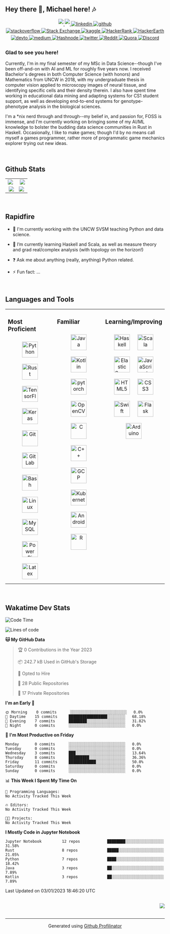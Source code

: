 ## Hey there 👋, Michael here! 🎶  
  

<div align="center">
  <a href="https://raw.githubusercontent.com/michael-suggs/michael-suggs/main/michael-suggs.gpg" target="_blank">
    <img src="https://img.shields.io/badge/gpg-pubkey-399EE6?style=for-the-badge&logo=gnu-privacy-guard&labelColor=575F66" style="margin-bottom: 5px;" />
  </a>
  <a href="https://raw.githubusercontent.com/michael-suggs/michael-suggs/main/michael-suggs.gpg" target="_blank">
    <img src="https://img.shields.io/badge/web-michaelsuggs-399EE6?style=for-the-badge&labelColor=575F66" style="margin-bottom: 5px;" />
  </a>
  <a href="https://linkedin.com/in/michael-suggs" target="_blank">
    <img src=https://img.shields.io/badge/linkedin-%231E77B5.svg?&style=for-the-badge&logo=linkedin&logoColor=white alt=linkedin style="margin-bottom: 5px;" />
  </a>
  <a href="https://github.com/michael-suggs" target="_blank">
    <img src=https://img.shields.io/badge/github-%2324292e.svg?&style=for-the-badge&logo=github&logoColor=white alt=github style="margin-bottom: 5px;" />
  </a>
  <br />
  <a href="https://stackoverflow.com/users/michael-suggs" target="_blank">
    <img src=https://img.shields.io/badge/stackoverflow-%23F28032.svg?&style=for-the-badge&logo=stackoverflow&logoColor=white alt=stackoverflow style="margin-bottom: 5px;" />
  </a>
  <a href="https://stackexchange.com/users/11068101/michael-suggs">
    <img alt="Stack Exchange" src="https://img.shields.io/badge/StackExchange-%23ffffff.svg?style=for-the-badge&logo=StackExchange&logoColor=white"/>
  </a>
  <a href="https://www.kaggle.com/michaelsuggs" target="_blank">
    <img src=https://img.shields.io/badge/kaggle-%2344BAE8.svg?&style=for-the-badge&logo=kaggle&logoColor=white alt=kaggle style="margin-bottom: 5px;" />
  </a>
  <a href="https://www.hackerrank.com/michaelsuggs">
    <img alt="HackerRank" src="https://img.shields.io/badge/-Hackerrank-2EC866?style=for-the-badge&logo=HackerRank&logoColor=white"/>
  </a>
  <a href="https://www.hackerearth.com/@michael-suggs">
    <img alt="HackerEarth" src="https://img.shields.io/badge/HackerEarth-%232C3454.svg?style=for-the-badge&logo=HackerEarth&logoColor=Blue"/>
  </a>
  <br />
  <a href="https://dev.to/michaelsuggs" target="_blank">
    <img src=https://img.shields.io/badge/dev.to-%2308090A.svg?&style=for-the-badge&logo=dev.to&logoColor=white alt=devto style="margin-bottom: 5px;" />
  </a>
  <a href="https://medium.com/mjsuggs" target="_blank">
    <img src=https://img.shields.io/badge/medium-%23292929.svg?&style=for-the-badge&logo=medium&logoColor=white alt=medium style="margin-bottom: 5px;" />
  </a>
  <a href="https://michael-suggs.hashnode.dev">
    <img alt="Hashnode" src="https://img.shields.io/badge/Hashnode-2962FF?style=for-the-badge&logo=hashnode&logoColor=white">
  </a>
  <a href="https://twitter.com/michaeljsuggs" target="_blank">
    <img src=https://img.shields.io/badge/twitter-%2300acee.svg?&style=for-the-badge&logo=twitter&logoColor=white alt=twitter style="margin-bottom: 5px;" />
  </a>
  <a href="https://www.reddit.com/user/MakeshiftProgrammer" target="_blank">
    <img alt="Reddit" src="https://img.shields.io/badge/Reddit-FF4500?style=for-the-badge&logo=reddit&logoColor=white" />
  </a>
  <a href="https://www.quora.com/profile/Michael-J-Suggs">
    <img alt="Quora" src="https://img.shields.io/badge/Quora-%23B92B27.svg?style=for-the-badge&logo=Quora&logoColor=white"/>
  </a>
  <a href="https://discordapp.com/users/MagneticBadger#2792">
    <img alt="Discord" src="https://img.shields.io/badge/MagneticBadger-%237289DA.svg?style=for-the-badge&logo=discord&logoColor=white"/>
  </a>
<!--   <a href="https://codepen.com/michael-suggs" target="_blank">
    <img src=https://img.shields.io/badge/codepen-%23131417.svg?&style=for-the-badge&logo=codepen&logoColor=white alt=codepen style="margin-bottom: 5px;" />
  </a> -->
</div>  
  



### Glad to see you here!  
<!-- #### TL;DR--keep it short and sweet...

#### Nah, I've got the time! -->

Currently, I'm in my final semester of my MSc in Data Science--though I've been off-and-on with AI and ML for roughly five years now. I received Bachelor's degrees in both Computer Science (with honors) and Mathematics from UNCW in 2018, with my undergraduate thesis in computer vision applied to microscopy images of neural tissue, and identifying specific cells and their density therein. I also have spent time working in educational data mining and adapting systems for CS1 student support, as well as developing end-to-end systems for genotype-phenotype analysis in the biological sciences.

I'm a *nix nerd through and through--my belief in, and passion for, FOSS is immense, and I'm currently working on bringing some of my AI/ML knowledge to bolster the budding data science communities in Rust in Haskell. Occasionally, I like to make games; though I'd by no means call myself a games programmer, rather more of programmatic game mechanics explorer trying out new ideas.
  

<br/>  


## Github Stats  
<!-- <table><tr><td valign="top" width="50%">

<img src="https://github-readme-stats.vercel.app/api?username=michael-suggs&show_icons=true&count_private=true&hide_border=true" align="center" style="width: 100%" />

</td><td valign="top" width="50%">

<img src="https://github-readme-stats.vercel.app/api/top-langs/?username=michael-suggs&hide_border=true&layout=compact" align="center" style="width: 100%" />

</td></tr></table>   -->

<!-- [![langs](https://github-readme-stats.vercel.app/api/top-langs/?username=michael-suggs&theme=ayu-mirage&exclude_repo=uncwdsc-sas-code)](https://github.com/anuraghazra/github-readme-stats)

[![commits](https://github-readme-stats.vercel.app/api?username=michael-suggs&count_private=true&show_icons=true&theme=ayu-mirage)](https://github.com/anuraghazra/github-readme-stats)

[![streaks](http://github-readme-streak-stats.herokuapp.com?user=michael-suggs&theme=ayu-mirage)](http://github-readme-streak-stats.herokuapp.com/demo/) -->

<table>
  <tr>
    <td valign="top" width="50%">
      <a href="https://github.com/DenverCoder1/github-readme-streak-stats">
        <img align="left" src="https://github-readme-stats.vercel.app/api?username=michael-suggs&count_private=true&show_icons=true&theme=ayu-mirage" class="responsive" />
      </a>
    </td>
    <td valign="top" width="50%">
      <a href="https://github.com/anuraghazra/github-readme-stats">
        <img align="right" src="http://github-readme-streak-stats.herokuapp.com?user=michael-suggs&theme=ayu-mirage" class="responsive" />
      </a>
    </td>
  </tr>
  <tr>
    <td valign="top" width="50%">
      <a href="https://github.com/anuraghazra/github-readme-stats">
        <img src="https://github-readme-stats.vercel.app/api/wakatime?username=michaelsuggs&theme=ayu-mirage&custom_title=Wakatime%20Stats%20(All%20 Time)&layout=compact" align="right">
      </a>
    </td>
    <td valign="top" width="50%">
      <a href="https://github.com/anuraghazra/github-readme-stats">
            <img align="left" src="https://github-readme-stats.vercel.app/api/top-langs/?username=michael-suggs&theme=ayu-mirage&exclude_repo=uncwdsc-sas-code&card_width=500&langs_count=9" class="responsive" />
      </a>
    </td>
  </tr>
</table>

<br/>  


## Rapidfire  
<!-- <table><tr><td valign="top" width="50%"> -->

- 🔭 I'm currently working with the UNCW SVSM teaching Python and data science.  
  

- 🌱 I’m currently learning Haskell and Scala, as well as measure theory and grad real/complex analysis (with topology on the horizon!)  
  

- ❓ Ask me about anything (really, anything) Python related.  
  

- ⚡ Fun fact: ...  


<!-- </td><td valign="top" width="50%"> -->

<!-- <div align="center"> -->
<!-- <img src="https://rishavanand.github.io/static/images/greetings.gif" align="center" style="width: 100%" /> -->
<!-- </div>   -->


</td></tr></table>  

<br/>  


## Languages and Tools  
<table><tr><td valign="top" width="33%">

### Most Proficient  
<div align="center">  
  <img style="margin: 10px" src="https://profilinator.rishav.dev/skills-assets/python-original.svg" alt="Python" height="50" />  
  <img style="margin: 10px" src="https://profilinator.rishav.dev/skills-assets/rust-plain.svg" alt="Rust" height="50" />  
  <img style="margin: 10px" src="https://profilinator.rishav.dev/skills-assets/tensorflow-icon.svg" alt="TensorFlow" height="50" />  
  <img style="margin: 10px" src="https://profilinator.rishav.dev/skills-assets/keras.png" alt="Keras" height="50" />  
  <img style="margin: 10px" src="https://profilinator.rishav.dev/skills-assets/git-scm-icon.svg" alt="Git" height="50" />  
  <img style="margin: 10px" src="https://profilinator.rishav.dev/skills-assets/gitlab.svg" alt="GitLab" height="50" />  
  <img style="margin: 10px" src="https://profilinator.rishav.dev/skills-assets/gnu_bash-icon.svg" alt="Bash" height="50" />  
  <img style="margin: 10px" src="https://profilinator.rishav.dev/skills-assets/linux-original.svg" alt="Linux" height="50" />  
  <img style="margin: 10px" src="https://profilinator.rishav.dev/skills-assets/mysql-original-wordmark.svg" alt="MySQL" height="50" />  
  <img style="margin: 10px" src="https://profilinator.rishav.dev/skills-assets/powerbi.png" alt="Power Bi" height="50" />  
  <img style="margin: 10px" src="https://profilinator.rishav.dev/skills-assets/latex.png" alt="Latex" height="50" />  
</div>

</td><td valign="top" width="33%">

### Familiar  
<div align="center">  
  <img style="margin: 10px" src="https://profilinator.rishav.dev/skills-assets/java-original-wordmark.svg" alt="Java" height="50" />  
  <img style="margin: 10px" src="https://profilinator.rishav.dev/skills-assets/kotlinlang-icon.svg" alt="Kotlin" height="50" />  
  <img style="margin: 10px" src="https://profilinator.rishav.dev/skills-assets/pytorch-icon.svg" alt="pytorch" height="50" />  
  <img style="margin: 10px" src="https://profilinator.rishav.dev/skills-assets/opencv-icon.svg" alt="OpenCV" height="50" />  
  <img style="margin: 10px" src="https://profilinator.rishav.dev/skills-assets/c-original.svg" alt="C" height="50" />  
  <img style="margin: 10px" src="https://profilinator.rishav.dev/skills-assets/cplusplus-original.svg" alt="C++" height="50" />  
  <img style="margin: 10px" src="https://profilinator.rishav.dev/skills-assets/google_cloud-icon.svg" alt="GCP" height="50" />  
  <img style="margin: 10px" src="https://profilinator.rishav.dev/skills-assets/kubernetes-icon.svg" alt="Kubernetes" height="50" />  
  <img style="margin: 10px" src="https://profilinator.rishav.dev/skills-assets/android-original-wordmark.svg" alt="Android" height="50" />  
  <img style="margin: 10px" src="https://profilinator.rishav.dev/skills-assets/r.svg" alt="R" height="50" />  
</div>

</td><td valign="top" width="33%">

### Learning/Improving  
<div align="center">  
  <img style="margin: 10px" src="https://profilinator.rishav.dev/skills-assets/haskell.png" alt="Haskell" height="50" />  
  <img style="margin: 10px" src="https://profilinator.rishav.dev/skills-assets/scala-original-wordmark.svg" alt="Scala" height="50" />  
  <img style="margin: 10px" src="https://profilinator.rishav.dev/skills-assets/elasticsearch.png" alt="Elastic Search" height="50" />  
  <img style="margin: 10px" src="https://profilinator.rishav.dev/skills-assets/javascript-original.svg" alt="JavaScript" height="50" />  
  <img style="margin: 10px" src="https://profilinator.rishav.dev/skills-assets/html5-original-wordmark.svg" alt="HTML5" height="50" />  
  <img style="margin: 10px" src="https://profilinator.rishav.dev/skills-assets/css3-original-wordmark.svg" alt="CSS3" height="50" />  
  <img style="margin: 10px" src="https://profilinator.rishav.dev/skills-assets/swift-original-wordmark.svg" alt="Swift" height="50" />  
  <img style="margin: 10px" src="https://profilinator.rishav.dev/skills-assets/flask.png" alt="Flask" height="50" />  
  <img style="margin: 10px" src="https://profilinator.rishav.dev/skills-assets/arduino.png" alt="Arduino" height="50" />  
</div>

</td></tr></table>  

<br/>  


## Wakatime Dev Stats

<!--START_SECTION:waka-->
![Code Time](http://img.shields.io/badge/Code%20Time-342%20hrs%2030%20mins-blue)

![Lines of code](https://img.shields.io/badge/From%20Hello%20World%20I%27ve%20Written-144%20Thousand%20lines%20of%20code-blue)

**🐱 My GitHub Data** 

> 🏆 0 Contributions in the Year 2023
 > 
> 📦 242.7 kB Used in GitHub's Storage 
 > 
> 💼 Opted to Hire
 > 
> 📜 28 Public Repositories 
 > 
> 🔑 17 Private Repositories  
 > 
**I'm an Early 🐤** 

```text
🌞 Morning    0 commits      ░░░░░░░░░░░░░░░░░░░░░░░░░   0.0% 
🌆 Daytime    15 commits     █████████████████░░░░░░░░   68.18% 
🌃 Evening    7 commits      ████████░░░░░░░░░░░░░░░░░   31.82% 
🌙 Night      0 commits      ░░░░░░░░░░░░░░░░░░░░░░░░░   0.0%

```
📅 **I'm Most Productive on Friday** 

```text
Monday       0 commits      ░░░░░░░░░░░░░░░░░░░░░░░░░   0.0% 
Tuesday      0 commits      ░░░░░░░░░░░░░░░░░░░░░░░░░   0.0% 
Wednesday    3 commits      ███░░░░░░░░░░░░░░░░░░░░░░   13.64% 
Thursday     8 commits      █████████░░░░░░░░░░░░░░░░   36.36% 
Friday       11 commits     ████████████░░░░░░░░░░░░░   50.0% 
Saturday     0 commits      ░░░░░░░░░░░░░░░░░░░░░░░░░   0.0% 
Sunday       0 commits      ░░░░░░░░░░░░░░░░░░░░░░░░░   0.0%

```


📊 **This Week I Spent My Time On** 

```text
💬 Programming Languages: 
No Activity Tracked This Week

🔥 Editors: 
No Activity Tracked This Week

🐱‍💻 Projects: 
No Activity Tracked This Week

```

**I Mostly Code in Jupyter Notebook** 

```text
Jupyter Notebook         12 repos            ████████░░░░░░░░░░░░░░░░░   31.58% 
Rust                     8 repos             █████░░░░░░░░░░░░░░░░░░░░   21.05% 
Python                   7 repos             ████░░░░░░░░░░░░░░░░░░░░░   18.42% 
Java                     3 repos             ██░░░░░░░░░░░░░░░░░░░░░░░   7.89% 
Kotlin                   3 repos             ██░░░░░░░░░░░░░░░░░░░░░░░   7.89%

```



 Last Updated on 03/01/2023 18:46:20 UTC
<!--END_SECTION:waka-->

  

<br/>  

<div align="right">
<img src="https://komarev.com/ghpvc/?username=michael-suggs&style=flat-square" align="right" />
</div>  
  

<br/>  


<br />

----
<div align="center">Generated using <a href="https://profilinator.rishav.dev/" target="_blank">Github Profilinator</a></div>
